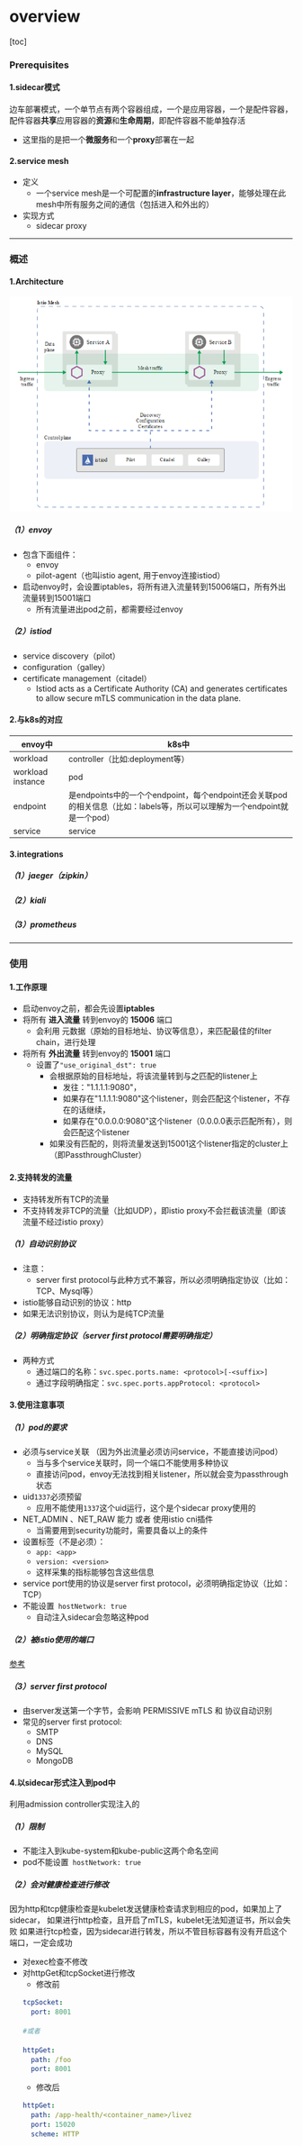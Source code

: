# overview

[toc]

### Prerequisites

#### 1.sidecar模式
边车部署模式，一个单节点有两个容器组成，一个是应用容器，一个是配件容器，配件容器**共享**应用容器的**资源**和**生命周期**，即配件容器不能单独存活
* 这里指的是把一个**微服务**和一个**proxy**部署在一起  

#### 2.service mesh

* 定义
  * 一个service mesh是一个可配置的**infrastructure layer**，能够处理在此mesh中所有服务之间的通信（包括进入和外出的）
* 实现方式
  * sidecar proxy

***

### 概述

#### 1.Architecture
![](./imgs/overview_01.png)

##### （1）envoy
* 包含下面组件：
  * envoy
  * pilot-agent（也叫istio agent, 用于envoy连接istiod）
* 启动envoy时，会设置iptables，将所有进入流量转到15006端口，所有外出流量转到15001端口
  * 所有流量进出pod之前，都需要经过envoy

##### （2）istiod
* service discovery（pilot）
* configuration（galley）
* certificate management（citadel）
  * Istiod acts as a Certificate Authority (CA) and generates certificates to allow secure mTLS communication in the data plane.


#### 2.与k8s的对应

|envoy中|k8s中|
|-|-|
|workload|controller（比如:deployment等）|
|workload instance|pod|
|endpoint|是endpoints中的一个个endpoint，每个endpoint还会关联pod的相关信息（比如：labels等，所以可以理解为一个endpoint就是一个pod）|
|service|service|

#### 3.integrations

##### （1）jaeger（zipkin）

##### （2）kiali

##### （3）prometheus

***

### 使用

#### 1.工作原理
* 启动envoy之前，都会先设置**iptables**
* 将所有 **进入流量** 转到envoy的 **15006** 端口
  * 会利用 元数据（原始的目标地址、协议等信息），来匹配最佳的filter chain，进行处理
* 将所有 **外出流量** 转到envoy的 **15001** 端口
  * 设置了`"use_original_dst": true`
    * 会根据原始的目标地址，将该流量转到与之匹配的listener上
      * 发往："1.1.1.1:9080"，
      * 如果存在"1.1.1.1:9080"这个listener，则会匹配这个listener，不存在的话继续，
      * 如果存在"0.0.0.0:9080"这个listener（0.0.0.0表示匹配所有），则会匹配这个listener
    * 如果没有匹配的，则将流量发送到15001这个listener指定的cluster上（即PassthroughCluster）

#### 2.支持转发的流量

* 支持转发所有TCP的流量
* 不支持转发非TCP的流量（比如UDP），即istio proxy不会拦截该流量（即该流量不经过istio proxy）

##### （1）自动识别协议
* 注意：
  * server first protocol与此种方式不兼容，所以必须明确指定协议（比如：TCP、Mysql等）
* istio能够自动识别的协议：http
* 如果无法识别协议，则认为是纯TCP流量


##### （2）明确指定协议（server first protocol需要明确指定）
* 两种方式
  * 通过端口的名称：`svc.spec.ports.name: <protocol>[-<suffix>]`
  * 通过字段明确指定：`svc.spec.ports.appProtocol: <protocol>`

#### 3.使用注意事项

##### （1）pod的要求

* 必须与service关联 （因为外出流量必须访问service，不能直接访问pod）
  * 当与多个service关联时，同一个端口不能使用多种协议
  * 直接访问pod，envoy无法找到相关listener，所以就会变为passthrough状态
* uid`1337`必须预留
  * 应用不能使用`1337`这个uid运行，这个是个sidecar proxy使用的
* NET_ADMIN 、NET_RAW 能力 或者 使用istio cni插件
  * 当需要用到security功能时，需要具备以上的条件
* 设置标签（不是必须）：
  * `app: <app>`
  * `version: <version>`
  * 这样采集的指标能够包含这些信息
* service port使用的协议是server first protocol，必须明确指定协议（比如：TCP）
* 不能设置` hostNetwork: true`
  * 自动注入sidecar会忽略这种pod

##### （2）被istio使用的端口
[参考](https://istio.io/latest/docs/ops/deployment/requirements/)

##### （3）server first protocol
* 由server发送第一个字节，会影响 PERMISSIVE mTLS 和 协议自动识别
* 常见的server first protocol:
  * SMTP
  * DNS
  * MySQL
  * MongoDB

#### 4.以sidecar形式注入到pod中

利用admission controller实现注入的

##### （1）限制
* 不能注入到kube-system和kube-public这两个命名空间
* pod不能设置` hostNetwork: true`

##### （2）会对健康检查进行修改
因为http和tcp健康检查是kubelet发送健康检查请求到相应的pod，如果加上了sidecar，
如果进行http检查，且开启了mTLS，kubelet无法知道证书，所以会失败
如果进行tcp检查，因为sidecar进行转发，所以不管目标容器有没有开启这个端口，一定会成功
* 对exec检查不修改
* 对httpGet和tcpSocket进行修改
  * 修改前
  ```yaml
  tcpSocket:
    port: 8001

  #或者

  httpGet:
    path: /foo
    port: 8001
  ```
  * 修改后
  ```yaml
  httpGet:
    path: /app-health/<container_name>/livez
    port: 15020
    scheme: HTTP
  ```
